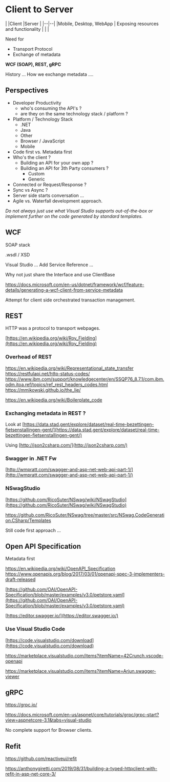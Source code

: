 # Client to Server 

|
|Client  |Server  |
|--|--|
|Mobile, Desktop, WebApp | Exposing resources and functionality
|  |  |

Need for 

 - Transport Protocol
 - Exchange of metadata

**WCF (SOAP), REST, gRPC**

History ...
How we exchange metadata ....

## Perspectives

 - Developer Productivity
	 - who's consuming the API's ? 
	 - are they on the same technology stack / platform ?
 - Platform / Technology Stack 
   - .NET
   - Java
   - Other
   - Browser / JavaScript
   - Mobile 
  - Code first vs. Metadata first 
 - Who's the client ?
   - Building an API for your own app ?
   - Building an API for 3th Party consumers ?
     - Custom
     - Generic
  - Connected or Request/Response ?
  - Sync vs Async ?
  - Server side starts conversation ...
  - Agile vs. Waterfall development approach.

*Do not always just use what Visual Studio supports out-of-the-box or implement further on the code generated by standard templates.*

## WCF

 SOAP stack
 
 .wsdl / XSD
 
 Visual Studio ... Add Service Reference ...
 
 Why not just share the Interface and use ClientBase<T>
 
https://docs.microsoft.com/en-us/dotnet/framework/wcf/feature-details/generating-a-wcf-client-from-service-metadata
 
 Attempt for client side orchestrated transaction management.
 
## REST
HTTP was a protocol to transport webpages.

[https://en.wikipedia.org/wiki/Roy_Fielding](https://en.wikipedia.org/wiki/Roy_Fielding)

### Overhead of REST 

https://en.wikipedia.org/wiki/Representational_state_transfer
https://restfulapi.net/http-status-codes/
https://www.ibm.com/support/knowledgecenter/en/SSQP76_8.7.1/com.ibm.odm.itoa.ref/topics/ref_rest_headers_codes.html
https://mmikowski.github.io/the_lie/
 
https://en.wikipedia.org/wiki/Boilerplate_code

### Exchanging metadata in REST ?
Look at [https://data.stad.gent/explore/dataset/real-time-bezettingen-fietsenstallingen-gent/](https://data.stad.gent/explore/dataset/real-time-bezettingen-fietsenstallingen-gent/)

Using [http://json2csharp.com/](http://json2csharp.com/)

### Swagger in .NET Fw
[http://wmpratt.com/swagger-and-asp-net-web-api-part-1/](http://wmpratt.com/swagger-and-asp-net-web-api-part-1/)

### NSwagStudio

[https://github.com/RicoSuter/NSwag/wiki/NSwagStudio](https://github.com/RicoSuter/NSwag/wiki/NSwagStudio)

https://github.com/RicoSuter/NSwag/tree/master/src/NSwag.CodeGeneration.CSharp/Templates

Still code first approach ...
## Open API Specification

Metadata first

https://en.wikipedia.org/wiki/OpenAPI_Specification
https://www.openapis.org/blog/2017/03/01/openapi-spec-3-implementers-draft-released

[https://github.com/OAI/OpenAPI-Specification/blob/master/examples/v3.0/petstore.yaml](https://github.com/OAI/OpenAPI-Specification/blob/master/examples/v3.0/petstore.yaml)

[https://editor.swagger.io/](https://editor.swagger.io/)

### Use Visual Studio Code

[https://code.visualstudio.com/download](https://code.visualstudio.com/download)

https://marketplace.visualstudio.com/items?itemName=42Crunch.vscode-openapi

https://marketplace.visualstudio.com/items?itemName=Arjun.swagger-viewer

## gRPC

https://grpc.io/

https://docs.microsoft.com/en-us/aspnet/core/tutorials/grpc/grpc-start?view=aspnetcore-3.1&tabs=visual-studio

No complete support for Browser clients.

## Refit

https://github.com/reactiveui/refit

https://anthonygiretti.com/2019/08/31/building-a-typed-httpclient-with-refit-in-asp-net-core-3/
<!--stackedit_data:
eyJoaXN0b3J5IjpbLTkwMTY2OTY2Ml19
-->